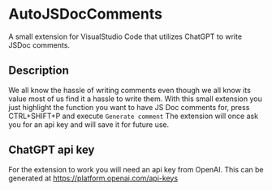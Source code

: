 # AutoJSDocComments

A small extension for VisualStudio Code that utilizes ChatGPT to write JSDoc comments.

## Description
We all know the hassle of writing comments even though we all know its value most of us find it a hassle to write them. 
With this small extension you just highlight the function you want to have JS Doc comments for, press CTRL+SHIFT+P and execute `` Generate comment ``
The extension will once ask you for an api key and will save it for future use.

## ChatGPT api key
For the extension to work you will need an api key from OpenAI. This can be generated at https://platform.openai.com/api-keys